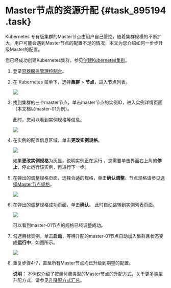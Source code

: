# Master节点的资源升配 {#task_895194 .task}

Kubernetes 专有版集群的Master节点由用户自己管控，随着集群规模的不断扩大，用户可能会遇到Master节点的配置不足的情况，本文为您介绍如何一步步升级Master的配置。

您已经成功创建Kubernetes集群，参见[创建Kubernetes集群](../../../../intl.zh-CN/用户指南/Kubernetes集群/集群管理/创建Kubernetes集群.md#)。

1.  登录[容器服务管理控制台](https://cs.console.aliyun.com/)。
2.  在 Kubernetes 菜单下，选择**集群** \> **节点**，进入节点列表。 

    ![](http://static-aliyun-doc.oss-cn-hangzhou.aliyuncs.com/assets/img/725484/156394998250526_zh-CN.png)

3.  找到集群的三个master节点，单击master节点的实例ID，进入实例详情页面（本文档以master-01为例）。 

    此时，您可以看到实例规格等信息。

    ![](http://static-aliyun-doc.oss-cn-hangzhou.aliyuncs.com/assets/img/725484/156394998350527_zh-CN.png)

4.  在实例的配置信息区域，单击**更改实例规格**。 

    ![](http://static-aliyun-doc.oss-cn-hangzhou.aliyuncs.com/assets/img/725484/156394998350517_zh-CN.png)

    如果**更改实例规格**为灰显，说明实例正在运行 ，您需要单击界面右上角的**停止**，停止运行该实例，再进行下一步。

5.  在弹出的调整规格页面，选择合适的规格，单击**确认调整**。节点规格请参见[选择Master节点规格](intl.zh-CN/最佳实践/集群/Kubernetes集群选型及高可靠推荐配置/ECS选型.md#section_g2v_jry_nfb)。 

    ![](http://static-aliyun-doc.oss-cn-hangzhou.aliyuncs.com/assets/img/725484/156394998350519_zh-CN.png)

6.  在弹出的调整规格成功页面，单击**确认**。 此时自动跳转到实例列表页面。

    ![](http://static-aliyun-doc.oss-cn-hangzhou.aliyuncs.com/assets/img/725484/156394998350514_zh-CN.png)

    可以看到master-01节点的规格已经调整成功。

7.  勾选目标实例，单击**启动**，等待升配的master-01节点自动加入集群且状态变成**运行中**，如图所示。 

    ![](http://static-aliyun-doc.oss-cn-hangzhou.aliyuncs.com/assets/img/725484/156394998450530_zh-CN.png)

8.  重复步骤4-7，直至所有Master节点均已升级到期望的配置。 

    **说明：** 本例仅介绍了按量付费类型的Master节点的升配方式，关于更多类型升配方式，请参见[升降配方式汇总](../../../../intl.zh-CN/实例/升降配实例/升降配方式汇总.md#)。


